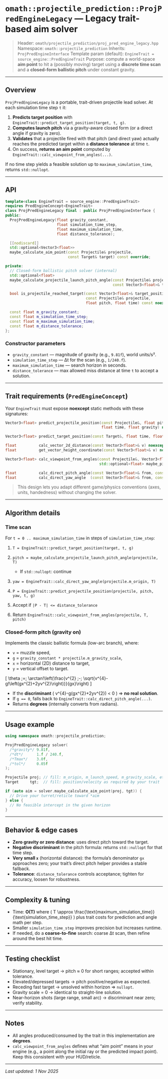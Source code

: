 # `omath::projectile_prediction::ProjPredEngineLegacy` — Legacy trait-based aim solver

> Header: `omath/projectile_prediction/proj_pred_engine_legacy.hpp`
> Namespace: `omath::projectile_prediction`
> Inherits: `ProjPredEngineInterface`
> Template param (default): `EngineTrait = source_engine::PredEngineTrait`
> Purpose: compute a world-space **aim point** to hit a (possibly moving) target using a **discrete time scan** and a **closed-form ballistic pitch** under constant gravity.

---

## Overview

`ProjPredEngineLegacy` is a portable, trait-driven projectile lead solver. At each simulation time step `t` it:

1. **Predicts target position** with `EngineTrait::predict_target_position(target, t, g)`.
2. **Computes launch pitch** via a gravity-aware closed form (or a direct angle if gravity is zero).
3. **Validates** that a projectile fired with that pitch (and direct yaw) actually reaches the predicted target within a **distance tolerance** at time `t`.
4. On success, **returns an aim point** computed by `EngineTrait::calc_viewpoint_from_angles(...)`.

If no time step yields a feasible solution up to `maximum_simulation_time`, returns `std::nullopt`.

---

## API

```cpp
template<class EngineTrait = source_engine::PredEngineTrait>
requires PredEngineConcept<EngineTrait>
class ProjPredEngineLegacy final : public ProjPredEngineInterface {
public:
  ProjPredEngineLegacy(float gravity_constant,
                       float simulation_time_step,
                       float maximum_simulation_time,
                       float distance_tolerance);

  [[nodiscard]]
  std::optional<Vector3<float>>
  maybe_calculate_aim_point(const Projectile& projectile,
                            const Target& target) const override;

private:
  // Closed-form ballistic pitch solver (internal)
  std::optional<float>
  maybe_calculate_projectile_launch_pitch_angle(const Projectile& projectile,
                                                const Vector3<float>& target_position) const noexcept;

  bool is_projectile_reached_target(const Vector3<float>& target_position,
                                    const Projectile& projectile,
                                    float pitch, float time) const noexcept;

  const float m_gravity_constant;
  const float m_simulation_time_step;
  const float m_maximum_simulation_time;
  const float m_distance_tolerance;
};
```

### Constructor parameters

* `gravity_constant` — magnitude of gravity (e.g., `9.81f`), world units/s².
* `simulation_time_step` — Δt for the scan (e.g., `1/240.f`).
* `maximum_simulation_time` — search horizon in seconds.
* `distance_tolerance` — max allowed miss distance at time `t` to accept a solution.

---

## Trait requirements (`PredEngineConcept`)

Your `EngineTrait` must expose **noexcept** static methods with these signatures:

```cpp
Vector3<float> predict_projectile_position(const Projectile&, float pitch_deg, float yaw_deg,
                                           float time, float gravity) noexcept;

Vector3<float> predict_target_position(const Target&, float time, float gravity) noexcept;

float          calc_vector_2d_distance(const Vector3<float>& v) noexcept;   // typically length in XZ plane
float          get_vector_height_coordinate(const Vector3<float>& v) noexcept; // typically Y

Vector3<float> calc_viewpoint_from_angles(const Projectile&, Vector3<float> target,
                                          std::optional<float> maybe_pitch_deg) noexcept;

float          calc_direct_pitch_angle(const Vector3<float>& from, const Vector3<float>& to) noexcept;
float          calc_direct_yaw_angle  (const Vector3<float>& from, const Vector3<float>& to) noexcept;
```

> This design lets you adapt different game/physics conventions (axes, units, handedness) without changing the solver.

---

## Algorithm details

### Time scan

For `t = 0 .. maximum_simulation_time` in steps of `simulation_time_step`:

1. `T = EngineTrait::predict_target_position(target, t, g)`
2. `pitch = maybe_calculate_projectile_launch_pitch_angle(projectile, T)`

    * If `std::nullopt`: continue
3. `yaw = EngineTrait::calc_direct_yaw_angle(projectile.m_origin, T)`
4. `P = EngineTrait::predict_projectile_position(projectile, pitch, yaw, t, g)`
5. Accept if `|P - T| <= distance_tolerance`
6. Return `EngineTrait::calc_viewpoint_from_angles(projectile, T, pitch)`

### Closed-form pitch (gravity on)

Implements the classic ballistic formula (low-arc branch), where:

* `v` = muzzle speed,
* `g` = `gravity_constant * projectile.m_gravity_scale`,
* `x` = horizontal (2D) distance to target,
* `y` = vertical offset to target.

[
\theta ;=; \arctan!\left(\frac{v^{2} ;-; \sqrt{v^{4}-g!\left(gx^{2}+2yv^{2}\right)}}{gx}\right)
]

* If the **discriminant** ( v^{4}-g(gx^{2}+2yv^{2}) < 0 ) ⇒ **no real solution**.
* If `g == 0`, falls back to `EngineTrait::calc_direct_pitch_angle(...)`.
* Returns **degrees** (internally converts from radians).

---

## Usage example

```cpp
using namespace omath::projectile_prediction;

ProjPredEngineLegacy solver(
  /*gravity*/ 9.81f,
  /*dt*/      1.f / 240.f,
  /*Tmax*/    3.0f,
  /*tol*/     0.05f
);

Projectile proj; // fill: m_origin, m_launch_speed, m_gravity_scale, etc.
Target     tgt;  // fill: position/velocity as required by your trait

if (auto aim = solver.maybe_calculate_aim_point(proj, tgt)) {
  // Drive your turret/reticle toward *aim
} else {
  // No feasible intercept in the given horizon
}
```

---

## Behavior & edge cases

* **Zero gravity or zero distance**: uses direct pitch toward the target.
* **Negative discriminant** in the pitch formula: returns `std::nullopt` for that time step.
* **Very small `x`** (horizontal distance): the formula’s denominator `gx` approaches zero; your trait’s direct pitch helper provides a stable fallback.
* **Tolerance**: `distance_tolerance` controls acceptance; tighten for accuracy, loosen for robustness.

---

## Complexity & tuning

* Time: **O(T)** where ( T \approx \frac{\text{maximum_simulation_time}}{\text{simulation_time_step}} )
  plus trait costs for prediction and angle math per step.
* Smaller `simulation_time_step` improves precision but increases runtime.
* If needed, do a **coarse-to-fine** search: coarse Δt scan, then refine around the best hit time.

---

## Testing checklist

* Stationary, level target → pitch ≈ 0 for short ranges; accepted within tolerance.
* Elevated/depressed targets → pitch positive/negative as expected.
* Receding fast target → unsolved within horizon ⇒ `nullopt`.
* Gravity scale = 0 → identical to straight-line solution.
* Near-horizon shots (large range, small arc) → discriminant near zero; verify stability.

---

## Notes

* All angles produced/consumed by the trait in this implementation are **degrees**.
* `calc_viewpoint_from_angles` defines what “aim point” means in your engine (e.g., a point along the initial ray or the predicted impact point). Keep this consistent with your HUD/reticle.

---

*Last updated: 1 Nov 2025*
